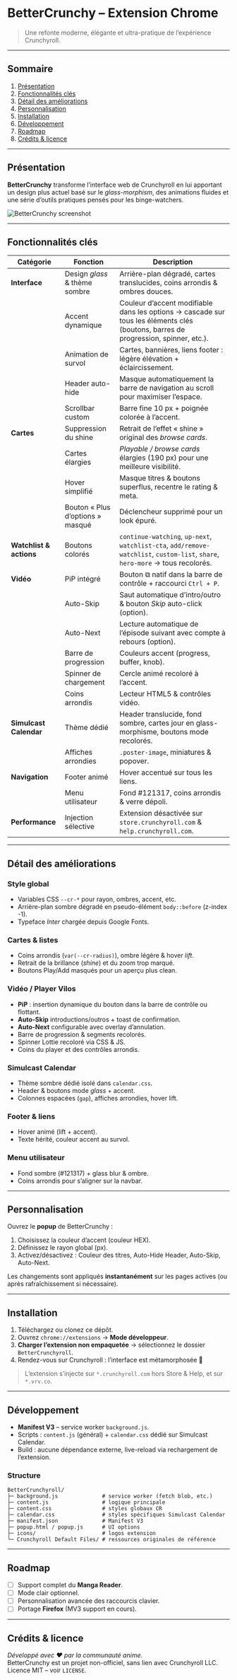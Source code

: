 # BetterCrunchy – Extension Chrome

> Une refonte moderne, élégante et ultra-pratique de l’expérience Crunchyroll.

---

## Sommaire
1. [Présentation](#présentation)
2. [Fonctionnalités clés](#fonctionnalités-clés)
3. [Détail des améliorations](#détail-des-améliorations)
4. [Personnalisation](#personnalisation)
5. [Installation](#installation)
6. [Développement](#développement)
7. [Roadmap](#roadmap)
8. [Crédits & licence](#crédits--licence)

---

## Présentation
**BetterCrunchy** transforme l’interface web de Crunchyroll en lui apportant un design plus actuel basé sur le *glass-morphism*, des animations fluides et une série d’outils pratiques pensés pour les binge-watchers.

![BetterCrunchy screenshot](./assets/screenshot.png)

---

## Fonctionnalités clés
| Catégorie | Fonction | Description |
|-----------|----------|-------------|
| **Interface** | Design *glass* & thème sombre | Arrière-plan dégradé, cartes translucides, coins arrondis & ombres douces. |
| | Accent dynamique | Couleur d’accent modifiable dans les options → cascade sur tous les éléments clés (boutons, barres de progression, spinner, etc.). |
| | Animation de survol | Cartes, bannières, liens footer : légère élévation + éclaircissement. |
| | Header auto-hide | Masque automatiquement la barre de navigation au scroll pour maximiser l’espace. |
| | Scrollbar custom | Barre fine 10 px + poignée colorée à l’accent. |
| **Cartes** | Suppression du shine | Retrait de l’effet « shine » original des *browse cards*. |
| | Cartes élargies | *Playable / browse cards* élargies (190 px) pour une meilleure visibilité. |
| | Hover simplifié | Masque titres & boutons superflus, recentre le rating & meta. |
| | Bouton « Plus d’options » masqué | Déclencheur supprimé pour un look épuré. |
| **Watchlist & actions** | Boutons colorés | `continue-watching`, `up-next`, `watchlist-cta`, `add/remove-watchlist`, `custom-list`, `share`, `hero-more` → tous recolorés. |
| **Vidéo** | PiP intégré | Bouton ⧉ natif dans la barre de contrôle + raccourci `Ctrl + P`. |
| | Auto-Skip | Saut automatique d’intro/outro & bouton *Skip* auto-click (option). |
| | Auto-Next | Lecture automatique de l’épisode suivant avec compte à rebours (option). |
| | Barre de progression | Couleurs accent (progress, buffer, knob). |
| | Spinner de chargement | Cercle animé recoloré à l’accent. |
| | Coins arrondis | Lecteur HTML5 & contrôles vidéo. |
| **Simulcast Calendar** | Thème dédié | Header translucide, fond sombre, cartes jour en glass-morphisme, boutons mode recolorés. |
| | Affiches arrondies | `.poster-image`, miniatures & popover. |
| **Navigation** | Footer animé | Hover accentué sur tous les liens. |
| | Menu utilisateur | Fond #121317, coins arrondis & verre dépoli. |
| **Performance** | Injection sélective | Extension désactivée sur `store.crunchyroll.com` & `help.crunchyroll.com`. |

---

## Détail des améliorations
### Style global
* Variables CSS `--cr-*` pour rayon, ombres, accent, etc.  
* Arrière-plan sombre dégradé en pseudo-élément `body::before` (z-index -1).  
* Typeface *Inter* chargée depuis Google Fonts.

### Cartes & listes
* Coins arrondis (`var(--cr-radius)`), ombre légère & hover *lift*.  
* Retrait de la brillance (*shine*) et du zoom trop marqué.  
* Boutons Play/Add masqués pour un aperçu plus clean.

### Vidéo / Player Vilos
* **PiP** : insertion dynamique du bouton dans la barre de contrôle ou flottant.  
* **Auto-Skip** introductions/outros + toast de confirmation.  
* **Auto-Next** configurable avec overlay d’annulation.  
* Barre de progression & segments recolorés.  
* Spinner Lottie recoloré via CSS & JS.  
* Coins du player et des contrôles arrondis.

### Simulcast Calendar
* Thème sombre dédié isolé dans `calendar.css`.  
* Header & boutons mode *glass* + accent.  
* Colonnes espacées (`gap`), affiches arrondies, hover lift.

### Footer & liens
* Hover animé (lift + accent).  
* Texte hérité, couleur accent au survol.

### Menu utilisateur
* Fond sombre (#121317) + glass blur & ombre.  
* Coins arrondis pour s’aligner sur la navbar.

---

## Personnalisation
Ouvrez le **popup** de BetterCrunchy :
1. Choisissez la couleur d’accent (couleur HEX).  
2. Définissez le rayon global (px).  
3. Activez/désactivez : Couleur des titres, Auto-Hide Header, Auto-Skip, Auto-Next.

Les changements sont appliqués **instantanément** sur les pages actives (ou après rafraîchissement si nécessaire).

---

## Installation
1. Téléchargez ou clonez ce dépôt.  
2. Ouvrez `chrome://extensions` → **Mode développeur**.  
3. **Charger l’extension non empaquetée** → sélectionnez le dossier `BetterCrunchyroll`.  
4. Rendez-vous sur Crunchyroll : l’interface est métamorphosée 🎉

> L’extension s’injecte sur `*.crunchyroll.com` hors Store & Help, et sur `*.vrv.co`.

---

## Développement
* **Manifest V3** – service worker `background.js`.  
* Scripts : `content.js` (général) + `calendar.css` dédié sur Simulcast Calendar.  
* Build : aucune dépendance externe, live-reload via rechargement de l’extension.

### Structure
```
BetterCrunchyroll/
├─ background.js              # service worker (fetch blob, etc.)
├─ content.js                 # logique principale
├─ content.css                # styles globaux CR
├─ calendar.css               # styles spécifiques Simulcast Calendar
├─ manifest.json              # Manifest V3
├─ popup.html / popup.js      # UI options
├─ icons/                     # logos extension
└─ Crunchyroll Default Files/ # ressources originales de référence
```

---

## Roadmap
- [ ] Support complet du **Manga Reader**.  
- [ ] Mode clair optionnel.  
- [ ] Personnalisation avancée des raccourcis clavier.  
- [ ] Portage **Firefox** (MV3 support en cours).

---

## Crédits & licence
*Développé avec ❤️ par la communauté anime.*  
BetterCrunchy est un projet non-officiel, sans lien avec Crunchyroll LLC.  
Licence MIT – voir `LICENSE`. 